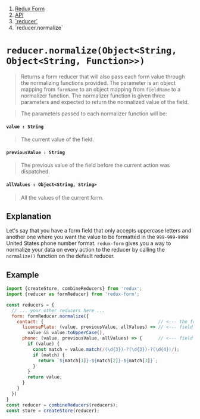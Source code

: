 <ol class="breadcrumb">
  <li><a href="#/">Redux Form</a></li>
  <li><a href="#/api">API</a></li>
  <li><a href="#/api/reducer">`reducer`</a></li>
  <li class="active">`reducer.normalize`</li>
</ol>

# `reducer.normalize(Object<String, Object<String, Function>>)`

> Returns a form reducer that will also pass each form value through the normalizing functions provided. The 
parameter is an object mapping from `formName` to an object mapping from `fieldName` to a normalizer function. The 
normalizer function is given three parameters and expected to return the normalized value of the field.

> The parameters passed to each normalizer function will be:

#### `value : String`

> The current value of the field.

#### `previousValue : String`

> The previous value of the field before the current action was dispatched.

#### `allValues : Object<String, String>`

> All the values of the current form.

## Explanation

Let's say that you have a form field that only accepts uppercase letters and another one where you want the value to 
be formatted in the `999-999-9999` United States phone number format. `redux-form` gives you a way to normalize your
data on every action to the reducer by calling the `normalize()` function on the default reducer.

## Example

```javascript
import {createStore, combineReducers} from 'redux';
import {reducer as formReducer} from 'redux-form';

const reducers = {
  // ... your other reducers here ...
  form: formReducer.normalize({
    contact: {                                           // <--- the form name
      licensePlate: (value, previousValue, allValues) => // <--- field normalizer
        value && value.toUpperCase(),
      phone: (value, previousValue, allValues) => {      // <--- field normalizer
        if (value) {
          const match = value.match(/(\d{3})-?(\d{3})-?(\d{4})/);
          if (match) {
            return `${match[1]}-${match[2]}-${match[3]}`;
          }
        }
        return value;
      }
    }
  })
}
const reducer = combineReducers(reducers);
const store = createStore(reducer);
```

